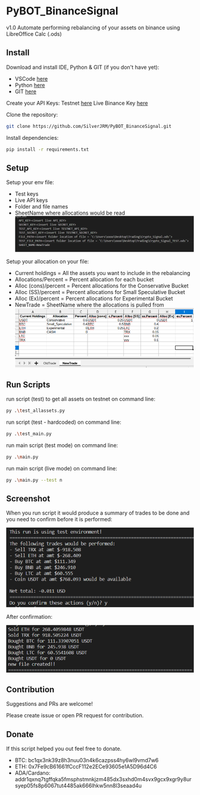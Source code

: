# PyBOT_BinanceSignal

v1.0
Automate performing rebalancing of your assets on binance using LibreOffice Calc (.ods)

## Install

Download and install IDE, Python & GIT (if you don't have yet):

- VSCode [here](https://code.visualstudio.com/download)
- Python [here](https://www.python.org/downloads/)
- GIT [here](https://git-scm.com/downloads)

Create your API Keys:
Testnet [here](https://testnet.binance.vision/)
Live Binance Key [here](https://www.binance.com/en/my/settings/api-management)

Clone the repository:

```sh
git clone https://github.com/SilverJRM/PyBOT_BinanceSignal.git
```

Install dependencies:

```sh
pip install -r requirements.txt
```

## Setup

Setup your env file:

- Test keys
- Live API keys
- Folder and file names
- SheetName where allocations would be read
  ![Screenshot](./assets/img/env_file.png)

Setup your allocation on your file:

- Current holdings = All the assets you want to include in the rebalancing
- Allocations/Percent = Percent allocation for each bucket
- Alloc (cons)/percent = Percent allocations for the Conservative Bucket
- Alloc (SS)/percent = Percent allocations for Small Speculative Bucket
- Alloc (Ex)/percent = Percent allocations for Experimental Bucket
- NewTrade = SheetName where the allocations is pulled from
  ![Screenshot](./assets/img/allocations_setup.png)

## Run Scripts

run script (test) to get all assets on testnet on command line:

```sh
py .\test_allassets.py
```

run script (test - hardcoded) on command line:

```sh
py .\test_main.py
```

run main script (test mode) on command line:

```sh
py .\main.py
```

run main script (live mode) on command line:

```sh
py .\main.py --test n
```

## Screenshot

When you run script it would produce a summary of trades to be done and you need to confirm before it is performed:

![Screenshot](./assets/img/summary.png)

After confirmation:

![Screenshot](./assets/img/confirmed.png)

## Contribution

Suggestions and PRs are welcome!

Please create issue or open PR request for contribution.

## Donate

If this script helped you out feel free to donate.

- BTC: bc1qx3nk39z8h3nuu03n4k6cazpss4hy6wl9vmd7w6
- ETH: 0x7Fe9cB61661fCccF112e2ECe93605e1A5D96d4C6
- ADA/Cardano: addr1qxnq7tgffqka5fmsphstmnkjzm485dx3sxhd0m4svx9gcx9xgr9y8ursyep05fs8p6067tut4485ak666lhkw5nn8l3seaad4u
